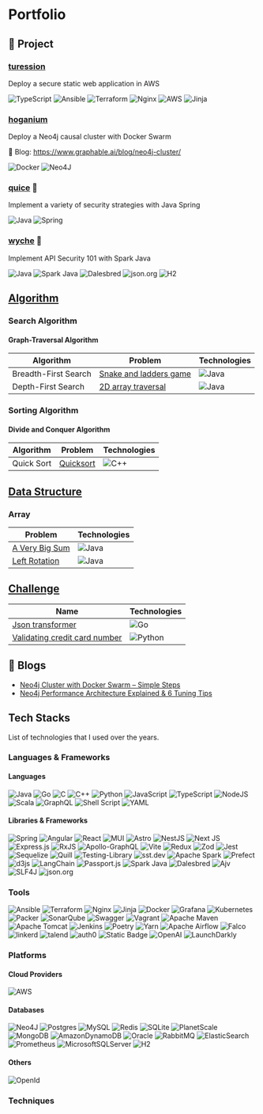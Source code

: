 # Portfolio


## :rocket: Project

### [turession](https://github.com/benguegan/turession)

Deploy a secure static web application in AWS 

![TypeScript](https://img.shields.io/badge/typescript-lsdkfhj?style=flat&logo=typescript&logoColor=white&color=%233178C6) ![Ansible](https://img.shields.io/badge/ansible-lsdkfhj?style=flat&logo=ansible&logoColor=white&color=black) ![Terraform](https://img.shields.io/badge/terraform-lsdkfhj?style=flat&logo=terraform&logoColor=white&color=%23844FBA) ![Nginx](https://img.shields.io/badge/nginx-lsdkfhj?style=flat&logo=nginx&logoColor=white&color=%23009639) ![AWS](https://img.shields.io/badge/aws-lsdkfhj?style=flat&logo=amazonaws&logoColor=%23FF9900&color=%23232F3E) ![Jinja](https://img.shields.io/badge/jinja-lsdkfhj?style=flat&logo=jinja&logoColor=black&color=white)

### [hoganium](https://github.com/benguegan/hoganium) 

Deploy a Neo4j causal cluster with Docker Swarm

:book: Blog: https://www.graphable.ai/blog/neo4j-cluster/

![Docker](https://img.shields.io/badge/docker-lsdkfhj?style=flat&logo=docker&logoColor=white&color=%232496ED) ![Neo4J](https://img.shields.io/badge/neo4j-lsdkfhj?style=flat&logo=neo4j&logoColor=white&color=%234581C3)

### [quice](https://github.com/benguegan/quice) :construction:

Implement a variety of security strategies with Java Spring

![Java](https://img.shields.io/badge/java-%23ED8B00.svg?style=flat&logo=openjdk&logoColor=white) ![Spring](https://img.shields.io/badge/spring-lsdkfhj?style=flat&logo=spring&logoColor=white&color=%236DB33F)


### [wyche](https://github.com/benguegan/wyche) :construction:

Implement API Security 101 with Spark Java

![Java](https://img.shields.io/badge/java-%23ED8B00.svg?style=flat&logo=openjdk&logoColor=white) ![Spark Java](https://img.shields.io/badge/spark_java-lsdkfhj?style=flat&color=%23e88300) ![Dalesbred](https://img.shields.io/badge/dalesbred-lsdkfhj?style=flat&color=%23777) ![json.org](https://img.shields.io/badge/json-lsdkfhj?style=flat&logo=json&color=%23000000) ![H2](https://img.shields.io/badge/h2-lsdkfhj?style=flat&color=%230645ad)

## [Algorithm](https://github.com/benguegan/algorithm)

### Search Algorithm

#### Graph-Traversal Algorithm
| Algorithm | Problem  | Technologies  |
|--|--|--|
| Breadth-First Search|[Snake and ladders game](https://github.com/benguegan/algorithm/tree/main/graph-traversal-algorithm/breadth-first-search/snake-and-ladders/java) | ![Java](https://img.shields.io/badge/java-%23ED8B00.svg?style=flat&logo=openjdk&logoColor=white) |
| Depth-First Search |[2D array traversal](https://github.com/benguegan/algorithm/tree/main/graph-traversal-algorithm/depth-first-search/2d-array-traversal/java) | ![Java](https://img.shields.io/badge/java-%23ED8B00.svg?style=flat&logo=openjdk&logoColor=white) |

### Sorting Algorithm

#### Divide and Conquer Algorithm
| Algorithm | Problem  | Technologies  |
|--|--|--|
| Quick Sort |[Quicksort](https://github.com/benguegan/algorithms/tree/main/graph/breadth-first-search/snake-and-ladders) | ![C++](https://img.shields.io/badge/c++-%2300599C.svg?style=flat&logo=c%2B%2B&logoColor=white) |


## [Data Structure](https://github.com/benguegan/data-structure)

### Array

| Problem  | Technologies  |
|--|--|
|[A Very Big Sum](https://github.com/benguegan/data-structure/tree/main/array/a-very-big-sum/java) | ![Java](https://img.shields.io/badge/java-%23ED8B00.svg?style=flat&logo=openjdk&logoColor=white) |
|[Left Rotation](https://github.com/benguegan/data-structure/tree/main/array/circular-array/left-rotation/java) | ![Java](https://img.shields.io/badge/java-%23ED8B00.svg?style=flat&logo=openjdk&logoColor=white) |

## [Challenge](https://github.com/benguegan/challenge)

| Name  | Technologies  |
|--|--|
|[Json transformer](https://github.com/benguegan/challenge/tree/main/json-transformer) | ![Go](https://img.shields.io/badge/go-%2300ADD8.svg?style=flat&logo=go&logoColor=white)
|[Validating credit card number](https://github.com/benguegan/challenge/tree/main/validating-credit-card-number) | ![Python](https://img.shields.io/badge/python-lsdkfhj?style=flat&logo=python&logoColor=%23ffdd54&color=%233776AB) |

## :book: Blogs

- [Neo4j Cluster with Docker Swarm – Simple Steps](https://www.graphable.ai/blog/neo4j-cluster/)
- [Neo4j Performance Architecture Explained & 6 Tuning Tips](https://www.graphable.ai/blog/neo4j-performance/)

## Tech Stacks

List of technologies that I used over the years. 


### Languages & Frameworks

#### Languages
![Java](https://img.shields.io/badge/java-%23ED8B00.svg?style=flat&logo=openjdk&logoColor=white) ![Go](https://img.shields.io/badge/go-%2300ADD8.svg?style=flat&logo=go&logoColor=white) ![C](https://img.shields.io/badge/c-%2300599C.svg?style=flat&logo=c&logoColor=white) ![C++](https://img.shields.io/badge/c++-%2300599C.svg?style=flat&logo=c%2B%2B&logoColor=white) ![Python](https://img.shields.io/badge/python-3670A0?style=flat&logo=python&logoColor=ffdd54) ![JavaScript](https://img.shields.io/badge/javascript-%23323330.svg?style=flat&logo=javascript&logoColor=%23F7DF1E) ![TypeScript](https://img.shields.io/badge/typescript-%23007ACC.svg?style=flat&logo=typescript&logoColor=white) ![NodeJS](https://img.shields.io/badge/node.js-6DA55F?style=flat&logo=node.js&logoColor=white) ![Scala](https://img.shields.io/badge/scala-%23DC322F.svg?style=flat&logo=scala&logoColor=white) ![GraphQL](https://img.shields.io/badge/-GraphQL-E10098?style=flat&logo=graphql&logoColor=white)	![Shell Script](https://img.shields.io/badge/shell_script-%23121011.svg?style=flat&logo=gnu-bash&logoColor=white) ![YAML](https://img.shields.io/badge/yaml-%23ffffff.svg?style=flat&logo=yaml&logoColor=151515)

#### Libraries & Frameworks

![Spring](https://img.shields.io/badge/spring-%236DB33F.svg?style=flat&logo=spring&logoColor=white) ![Angular](https://img.shields.io/badge/angular-%23DD0031.svg?style=flat&logo=angular&logoColor=white) ![React](https://img.shields.io/badge/react-%2320232a.svg?style=flat&logo=react&logoColor=%2361DAFB) ![MUI](https://img.shields.io/badge/MUI-%230081CB.svg?style=flat&logo=mui&logoColor=white) ![Astro](https://img.shields.io/badge/astro-%232C2052.svg?style=flat&logo=astro&logoColor=white) ![NestJS](https://img.shields.io/badge/nestjs-%23E0234E.svg?style=flat&logo=nestjs&logoColor=white) ![Next JS](https://img.shields.io/badge/Next-black?style=flat&logo=next.js&logoColor=white) ![Express.js](https://img.shields.io/badge/express.js-%23404d59.svg?style=flat&logo=express&logoColor=%2361DAFB) ![RxJS](https://img.shields.io/badge/rxjs-%23B7178C.svg?style=flat&logo=reactivex&logoColor=white) ![Apollo-GraphQL](https://img.shields.io/badge/-ApolloGraphQL-311C87?style=flat&logo=apollo-graphql) ![Vite](https://img.shields.io/badge/vite-%23646CFF.svg?style=flat&logo=vite&logoColor=white) ![Redux](https://img.shields.io/badge/redux-%23593d88.svg?style=flat&logo=redux&logoColor=white) ![Zod](https://img.shields.io/badge/zod-%233068b7.svg?style=flat&logo=zod&logoColor=white) ![Jest](https://img.shields.io/badge/-jest-%23C21325?style=flat&logo=jest&logoColor=white) ![Sequelize](https://img.shields.io/badge/Sequelize-52B0E7?style=flat&logo=Sequelize&logoColor=white) ![Quill](https://img.shields.io/badge/Quill-52B0E7?style=flat&logo=apache&logoColor=white) ![Testing-Library](https://img.shields.io/badge/-TestingLibrary-%23E33332?style=flat&logo=testing-library&logoColor=white) ![sst.dev](https://img.shields.io/badge/sst-dfldf?style=flat&logo=sst&color=white) ![Apache Spark](https://img.shields.io/badge/apache%20spark-dslfd?style=flat&logo=Apache%20Spark&logoColor=white&color=%23F55B14) ![Prefect](https://img.shields.io/badge/prefect-adsfljk?style=flat&logo=prefect&color=black) ![d3js](https://img.shields.io/badge/d3.js-adsrkf?style=flat&logo=d3dotjs&logoColor=%23ef7234&color=white) ![LangChain](https://img.shields.io/badge/langchain-lkwersjf?style=flat&logo=langchain&color=%23772730) ![Passport.js](https://img.shields.io/badge/passport-dsalkf?style=flat&logo=passport&color=black) ![Spark Java](https://img.shields.io/badge/spark_java-dasdklj?style=flat&color=%23ffa64d) ![Dalesbred](https://img.shields.io/badge/dalesbred-dsfljde?style=flat&color=%23777) ![Ajv](https://img.shields.io/badge/ajv-weroi?style=flat&logo=ajv&logoColor=white&color=%2323C8D2) ![SLF4J](https://img.shields.io/badge/slf4j-weroi?style=flat&logo=slf4j&logoColor=white&color=%23ffd0a0) ![json.org](https://img.shields.io/badge/json-weroi?style=flat&logo=json&logoColor=white&color=%23000000)

 

### Tools
![Ansible](https://img.shields.io/badge/ansible-%231A1918.svg?style=flat&logo=ansible&logoColor=white) ![Terraform](https://img.shields.io/badge/terraform-%235835CC.svg?style=flat&logo=terraform&logoColor=white) ![Nginx](https://img.shields.io/badge/nginx-%23009639.svg?style=flat&logo=nginx&logoColor=white) ![Jinja](https://img.shields.io/badge/jinja-white.svg?style=flat&logo=jinja&logoColor=black) ![Docker](https://img.shields.io/badge/docker-%230db7ed.svg?style=flat&logo=docker&logoColor=white) ![Grafana](https://img.shields.io/badge/grafana-%23F46800.svg?style=flat&logo=grafana&logoColor=white) ![Kubernetes](https://img.shields.io/badge/kubernetes-%23326ce5.svg?style=flat&logo=kubernetes&logoColor=white) ![Packer](https://img.shields.io/badge/packer-%23E7EEF0.svg?style=flat&logo=packer&logoColor=%2302A8EF) ![SonarQube](https://img.shields.io/badge/SonarQube-black?style=flat&logo=sonarqube&logoColor=4E9BCD) ![Swagger](https://img.shields.io/badge/-Swagger-%23Clojure?style=flat&logo=swagger&logoColor=white) ![Vagrant](https://img.shields.io/badge/vagrant-%231563FF.svg?style=flat&logo=vagrant&logoColor=white) ![Apache Maven](https://img.shields.io/badge/Apache%20Maven-C71A36?style=flat&logo=Apache%20Maven&logoColor=white) ![Apache Tomcat](https://img.shields.io/badge/apache%20tomcat-%23F8DC75.svg?style=flat&logo=apache-tomcat&logoColor=black) ![Jenkins](https://img.shields.io/badge/jenkins-%232C5263.svg?style=flat&logo=jenkins&logoColor=white) ![Poetry](https://img.shields.io/badge/poetry-adsfljk?style=flat&logo=poetry&logoColor=rgb(96%20165%20250)&color=rgba(9%2C61%2C141%2C0.85)
) ![Yarn](https://img.shields.io/badge/yarn-%232C8EBB.svg?style=flat&logo=yarn&logoColor=white)  ![Apache Airflow](https://img.shields.io/badge/Apache%20Airflow-017CEE?style=flat&logo=Apache%20Airflow&logoColor=white) ![Falco](https://img.shields.io/badge/falco-alflk?style=flat&logo=falco&logoColor=white&color=%2300aec7) ![linkerd](https://img.shields.io/badge/linkerd-dfldf?style=flat&logo=linkerd&logoColor=%2364f9bf%20&color=%230185fd) ![talend](https://img.shields.io/badge/talend-dfldf?style=flat&logo=talend&color=white) ![auth0](https://img.shields.io/badge/auth0-adsfljk?style=flat&logo=auth0&logoColor=white&color=black) ![Static Badge](https://img.shields.io/badge/domo-adsrkf?style=flat&color=%2352B0E7) ![OpenAI](https://img.shields.io/badge/openai-lkwersjf?style=flat&logo=openai&color=black) ![LaunchDarkly](https://img.shields.io/badge/launchdarkly-weroi?style=flat&logo=launchdarkly&logoColor=white&color=black)


### Platforms

#### Cloud Providers
![AWS](https://img.shields.io/badge/aws-adsrkf?style=flat&logo=amazonaws&logoColor=%23f90&color=%23232f3e%20) 

 
#### Databases
![Neo4J](https://img.shields.io/badge/Neo4j-008CC1?style=flat&logo=neo4j&logoColor=white) ![Postgres](https://img.shields.io/badge/postgres-%23316192.svg?style=flat&logo=postgresql&logoColor=white) ![MySQL](https://img.shields.io/badge/mysql-4479A1.svg?style=flat&logo=mysql&logoColor=white) ![Redis](https://img.shields.io/badge/redis-%23DD0031.svg?style=flat&logo=redis&logoColor=white) ![SQLite](https://img.shields.io/badge/sqlite-%2307405e.svg?style=flat&logo=sqlite&logoColor=white) ![PlanetScale](https://img.shields.io/badge/planetscale-%23000000.svg?style=flat&logo=planetscale&logoColor=white) ![MongoDB](https://img.shields.io/badge/MongoDB-%234ea94b.svg?style=flat&logo=mongodb&logoColor=white) ![AmazonDynamoDB](https://img.shields.io/badge/Amazon%20DynamoDB-4053D6?style=flat&logo=Amazon%20DynamoDB&logoColor=white) ![Oracle](https://img.shields.io/badge/Oracle-F80000?style=flat&logo=oracle&logoColor=white) ![RabbitMQ](https://img.shields.io/badge/Rabbitmq-FF6600?style=flat&logo=rabbitmq&logoColor=white) ![ElasticSearch](https://img.shields.io/badge/-ElasticSearch-005571?style=flat&logo=elasticsearch) ![Prometheus](https://img.shields.io/badge/Prometheus-E6522C?style=flat&logo=Prometheus&logoColor=white) ![MicrosoftSQLServer](https://img.shields.io/badge/Microsoft%20SQL%20Server-CC2927?style=flat&logo=microsoft%20sql%20server&logoColor=white) ![H2](https://img.shields.io/badge/h2-dsfljde?style=flat&color=%230000bb)

#### Others
![OpenId](https://img.shields.io/badge/openid-F78C40?style=flat&logo=openid&logoColor=white&color=%23F78C40)


### Techniques